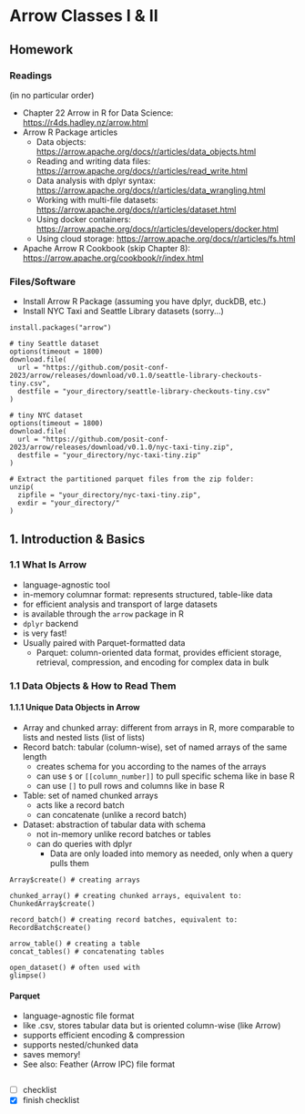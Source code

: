 # Arrow Classes I & II
## Homework
### Readings
(in no particular order)
* Chapter 22 Arrow in R for Data Science: https://r4ds.hadley.nz/arrow.html
* Arrow R Package articles
  * Data objects: https://arrow.apache.org/docs/r/articles/data_objects.html
  * Reading and writing data files: https://arrow.apache.org/docs/r/articles/read_write.html
  * Data analysis with dplyr syntax: https://arrow.apache.org/docs/r/articles/data_wrangling.html
  * Working with multi-file datasets: https://arrow.apache.org/docs/r/articles/dataset.html
  * Using docker containers: https://arrow.apache.org/docs/r/articles/developers/docker.html
  * Using cloud storage: https://arrow.apache.org/docs/r/articles/fs.html
* Apache Arrow R Cookbook (skip Chapter 8): https://arrow.apache.org/cookbook/r/index.html

### Files/Software
* Install Arrow R Package (assuming you have dplyr, duckDB, etc.)
* Install NYC Taxi and Seattle Library datasets (sorry...)
```
install.packages("arrow")

# tiny Seattle dataset
options(timeout = 1800)
download.file(
  url = "https://github.com/posit-conf-2023/arrow/releases/download/v0.1.0/seattle-library-checkouts-tiny.csv",
  destfile = "your_directory/seattle-library-checkouts-tiny.csv"
)

# tiny NYC dataset
options(timeout = 1800)
download.file(
  url = "https://github.com/posit-conf-2023/arrow/releases/download/v0.1.0/nyc-taxi-tiny.zip",
  destfile = "your_directory/nyc-taxi-tiny.zip"
)

# Extract the partitioned parquet files from the zip folder:
unzip(
  zipfile = "your_directory/nyc-taxi-tiny.zip", 
  exdir = "your_directory/"
)
```

## 1. Introduction & Basics
### 1.1 What Is Arrow

* language-agnostic tool
* in-memory columnar format: represents structured, table-like data
* for efficient analysis and transport of large datasets
* is available through the ``` arrow ``` package in R
* ```dplyr``` backend
* is very fast!
* Usually paired with Parquet-formatted data
  * Parquet: column-oriented data format, provides efficient storage, retrieval, compression, and encoding for complex data in bulk

### 1.1 Data Objects & How to Read Them

#### 1.1.1 Unique Data Objects in Arrow
* Array and chunked array: different from arrays in R, more comparable to lists and nested lists (list of lists)
* Record batch: tabular (column-wise), set of named arrays of the same length
  * creates schema for you according to the names of the arrays
  * can use ```$``` or ```[[column_number]]``` to pull specific schema like in base R
  * can use ```[]``` to pull rows and columns like in base R
* Table: set of named chunked arrays
  * acts like a record batch
  * can concatenate (unlike a record batch)
* Dataset: abstraction of tabular data with schema
  * not in-memory unlike record batches or tables
  * can do queries with dplyr
    * Data are only loaded into memory as needed, only when a query pulls them

```
Array$create() # creating arrays

chunked_array() # creating chunked arrays, equivalent to:
ChunkedArray$create()

record_batch() # creating record batches, equivalent to:
RecordBatch$create()

arrow_table() # creating a table
concat_tables() # concatenating tables

open_dataset() # often used with
glimpse()
```

#### Parquet
* language-agnostic file format
* like .csv, stores tabular data but is oriented column-wise (like Arrow)
* supports efficient encoding & compression
* supports nested/chunked data
* saves memory!
* See also: Feather (Arrow IPC) file format

```

```

- [ ] checklist
- [x] finish checklist
